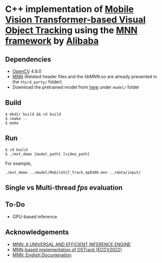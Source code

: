 # C++ implementation of [Mobile Vision Transformer-based Visual Object Tracking](https://papers.bmvc2023.org/0800.pdf) using the [MNN framework](https://github.com/alibaba/MNN) by [Alibaba](https://github.com/alibaba)

## Dependencies
* [OpenCV](https://github.com/opencv/opencv) 4.8.0
* [MNN](https://github.com/alibaba/MNN) (Related header files and the *libMNN.so* are already presented in the `third_party/` folder)
* Download the pretrained model from [here](https://drive.google.com/file/d/1F6iThNlFcyxfDeworOz170BhH2AU4G3h/view?usp=drive_link) under `model/` folder

## Build
```
$ mkdir build && cd build
$ cmake ..
$ make
```

## Run
```
$ cd build
$ ./mvt_demo [model_path] [video_path]
```
For example, 
```
./mvt_demo ../model/MobileViT_Track_ep0300.mnn ../data/input/
```

## Single vs Multi-thread *fps* evaluation


## To-Do
* GPU-based inference

## Acknowledgements
* [MNN: A UNIVERSAL AND EFFICIENT INFERENCE ENGINE](https://arxiv.org/pdf/2002.12418.pdf) 
* [MNN-based implementation of OSTrack (ECCV2022)](https://github.com/Z-Xiong/OSTrack-mnn)
* [MNN: English Documenation](https://www.yuque.com/mnn/en)
